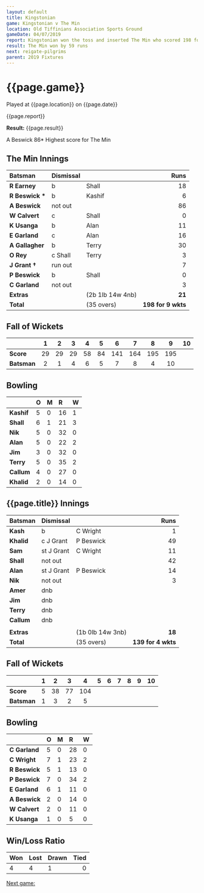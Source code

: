 ```yaml
---
layout: default
title: Kingstonian
game: Kingstonian v The Min
location: Old Tiffinians Association Sports Ground
gameDate: 04/07/2019
report: Kingstonian won the toss and inserted The Min who scored 198 for 9 wkts in 35 overs. Kingstonian replied with 139 for 4 wkts
result: The Min won by 59 runs
next: reigate-pilgrims
parent: 2019 Fixtures
---
```


# {{page.game}}

Played at {{page.location}} on {{page.date}}

{{page.report}}

**Result:** {{page.result}}

A Beswick 86* Highest score for The Min

## The Min Innings

| Batsman | Dismissal |  | Runs |
|:---|:---|---|---:|
| **R Earney** | b | Shall | 18 | 
| **R Beswick &#42;** | b | Kashif | 6 | 
| **A Beswick** | not out |   | 86 | 
| **W Calvert** | c | Shall | 0 | 
| **K Usanga** | b  | Alan | 11 | 
| **E Garland** | c | Alan | 16 | 
| **A Gallagher** | b | Terry | 30 | 
| **O Rey** | c Shall | Terry | 3 | 
| **J Grant &#8224;** | run out |  | 7 | 
| **P Beswick** | b | Shall | 0 | 
| **C Garland** | not out |  | 3 | 
| **Extras** | | (2b 1lb 14w 4nb) | **21** | 
| **Total** | | (35 overs) | **198 for 9 wkts** | 

## Fall of Wickets

| | 1 | 2 | 3 | 4 | 5 | 6 | 7 | 8 | 9 | 10 |
|---|:---:|:---:|:---:|:---:|:---:|:---:|:---:|:---:|:---:|:---:|
| **Score** | 29 | 29 | 29 | 58 | 84 | 141 | 164 | 195 | 195 |  | 
| **Batsman** | 2 | 1 | 4 | 6 | 5 | 7 | 8 | 4 | 10 |  | 

## Bowling

| | O | M | R | W |
|---|:---|:---|:---|:---|
| **Kashif** | 5 | 0 | 16 | 1 | 
| **Shall** | 6 | 1 | 21 | 3 | 
| **Nik** | 5 | 0 | 32 | 0 | 
| **Alan** | 5 | 0 | 22 | 2 | 
| **Jim** | 3 | 0 | 32 | 0 |
| **Terry** | 5 | 0 | 35 | 2 |
| **Callum** | 4 | 0 | 27 | 0 |
| **Khalid** | 2 | 0 | 14 | 0 |

 ## {{page.title}} Innings

| Batsman | Dismissal |  | Runs |
|:---|:---|---|---:|
| **Kash** | b | C Wright | 1 | 
| **Khalid** | c J Grant | P Beswick | 49 | 
| **Sam** | st J Grant | C Wright | 11 | 
| **Shall** | not out |   | 42 | 
| **Alan** | st J Grant | P Beswick | 14 | 
| **Nik** | not out |   | 3 | 
| **Amer** | dnb |  |  | 
| **Jim** | dnb |  |  | 
| **Terry** | dnb |  |  | 
| **Callum** | dnb |  |  | 
|  |  |  |  | 
| **Extras** | | (1b 0lb 14w 3nb) | **18** | 
| **Total** | | (35 overs) | **139 for 4 wkts** | 

## Fall of Wickets

| | 1 | 2 | 3 | 4 | 5 | 6 | 7 | 8 | 9 | 10 |
|---|:---:|:---:|:---:|:---:|:---:|:---:|:---:|:---:|:---:|:---:|
| **Score** | 5 | 38 | 77 | 104 |  |  |  |  |  |  |
| **Batsman** | 1 | 3 | 2 | 5 |  |  |  |  |  |  |

## Bowling

| | O | M | R | W |
|---|:---|:---|:---|:---|
| **C Garland** | 5 | 0 | 28 | 0 | 
| **C Wright** | 7 | 1 | 23 | 2 | 
| **R Beswick** | 5 | 1 | 13 | 0 | 
| **P Beswick** | 7 | 0 | 34 | 2 |
| **E Garland** | 6 | 1 | 11 | 0 | 
| **A Beswick** | 2 | 0 | 14 | 0 | 
| **W Calvert** | 2 | 0 | 11 | 0 | 
| **K Usanga** | 1 | 0 | 5 | 0 | 

## Win/Loss Ratio

| Won | Lost | Drawn | Tied |
|:---|:---|:---|---:|
| 4 | 4 | 1 | 0 |

[Next game:]({{page.next}})
